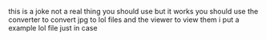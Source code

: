 this is a joke not a real thing you should use but it works 
you should use the converter to convert jpg to lol files and the viewer to view them i put a example lol file just in case
